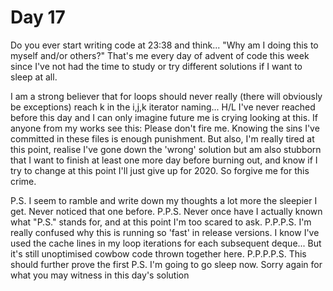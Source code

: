 # Day 17
Do you ever start writing code at 23:38 and think... "Why am I doing this to myself and/or others?"
That's me every day of advent of code this week since I've not had the time to study or try different solutions if I want to sleep at all.

I am a strong believer that for loops should never really (there will obviously be exceptions) reach k in the i,j,k iterator naming... H/L I've never reached before this day and I can only imagine future me is crying looking at this.
If anyone from my works see this: Please don't fire me. Knowing the sins I've committed in these files is enough punishment.
But also, I'm really tired at this point, realise I've gone down the 'wrong' solution but am also stubborn that I want to finish at least one more day before burning out, and know if I try to change at this point I'll just give up for 2020.
So forgive me for this crime. 

P.S. I seem to ramble and write down my thoughts a lot more the sleepier I get. Never noticed that one before. 
P.P.S. Never once have I actually known what "P.S." stands for, and at this point I'm too scared to ask. 
P.P.P.S. I'm really confused why this is running so 'fast' in release versions. I know I've used the cache lines in my loop iterations for each subsequent deque... But it's still unoptimised cowbow code thrown together here.
P.P.P.P.S. This should further prove the first P.S. I'm going to go sleep now. Sorry again for what you may witness in this day's solution